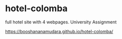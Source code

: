 # hotel-colomba
full hotel site with 4 webpages. University Assignment


https://booshananamudara.github.io/hotel-colomba/
